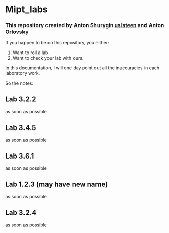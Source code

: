 # Mipt_labs
### This repository created by Anton Shurygin [uslsteen](https://github.com/uslsteen) and Anton Orlovsky

If you happen to be on this repository, you either:
1) Want to roll a lab.
2) Want to check your lab with ours.

In this documentation, I will one day point out all the inaccuracies in each laboratory work.

So the notes:

## Lab 3.2.2

as soon as possible

## Lab 3.4.5

as soon as possible

## Lab 3.6.1

as soon as possible

## Lab 1.2.3 (may have new name)

as soon as possible

## Lab 3.2.4

as soon as possible

